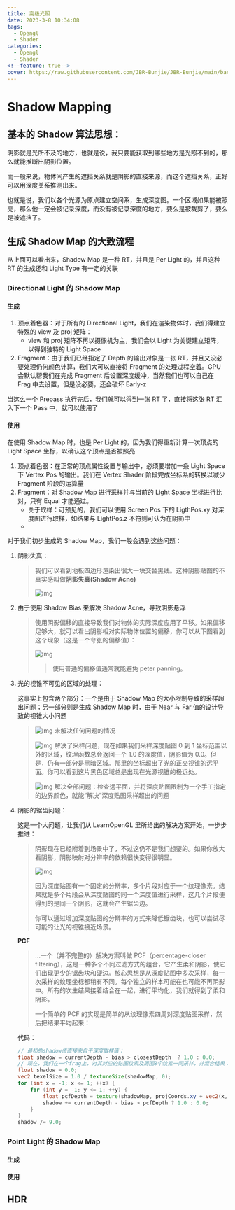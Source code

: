 ```yaml
---
title: 高级光照
date: 2023-3-8 10:34:08
tags:
  - Opengl
  - Shader
categories:
  - Opengl
  - Shader
<!--feature: true-->
cover: https://raw.githubusercontent.com/JBR-Bunjie/JBR-Bunjie/main/back.jpg
---
```


# Shadow Mapping

## 基本的 Shadow 算法思想：

阴影就是光所不及的地方，也就是说，我只要能获取到哪些地方是光照不到的，那么就能推断出阴影位置。

而一般来说，物体间产生的遮挡关系就是阴影的直接来源，而这个遮挡关系，正好可以用深度关系推测出来。

也就是说，我们以各个光源为原点建立空间系，生成深度图。一个区域如果能被照亮，那么他一定会被记录深度，而没有被记录深度的地方，要么是被裁剪了，要么是被遮挡了。

## 生成 Shadow Map 的大致流程

从上面可以看出来，Shadow Map 是一种 RT，并且是 Per Light 的，并且这种 RT 的生成还和 Light Type 有一定的关联

### Directional Light 的 Shadow Map

#### 生成

1. 顶点着色器：对于所有的 Directional Light，我们在渲染物体时，我们得建立特殊的 view 及 proj 矩阵：
   - view 和 proj 矩阵不再以摄像机为主，我们会以 Light 为关键建立矩阵，以得到独特的 Light Space
2. Fragment：由于我们已经指定了 Depth 的输出对象是一张 RT，并且又没必要处理仍何颜色计算，我们大可以直接将 Fragment 的处理过程空着。GPU 会默认帮我们在完成 Fragment 后设置深度缓冲，当然我们也可以自己在 Frag 中去设置，但是没必要，还会破坏 Early-z

当这么一个 Prepass 执行完后，我们就可以得到一张 RT 了，直接将这张 RT 汇入下一个 Pass 中，就可以使用了

#### 使用

在使用 Shadow Map 时，也是 Per Light 的，因为我们得重新计算一次顶点的 Light Space 坐标，以确认这个顶点是否被照亮

1. 顶点着色器：在正常的顶点属性设置与输出中，必须要增加一条 Light Space 下 Vertex Pos 的输出。我们在 Vertex Shader 阶段完成坐标系的转换以减少 Fragment 阶段的运算量
2. Fragment：对 Shadow Map 进行采样并与当前的 Light Space 坐标进行比对，只有 Equal 才能通过。
   - 关于取样：可预见的，我们可以使用 Screen Pos 下的 LigthPos.xy 对深度图进行取样，如结果与 LightPos.z 不符则可认为在阴影中
   -

对于我们初步生成的 Shadow Map，我们一般会遇到这些问题：

1. 阴影失真：

   > 我们可以看到地板四边形渲染出很大一块交替黑线。这种阴影贴图的不真实感叫做**阴影失真(Shadow Acne)**
   >
   > ![img](https://learnopengl-cn.github.io/img/05/03/01/shadow_mapping_acne.png)

2. 由于使用 Shadow Bias 来解决 Shadow Acne，导致阴影悬浮

   > 使用阴影偏移的直接导致我们对物体的实际深度应用了平移。如果偏移足够大，就可以看出阴影相对实际物体位置的偏移，你可以从下图看到这个现象（这是一个夸张的偏移值）：
   >
   > ![img](https://learnopengl-cn.github.io/img/05/03/01/shadow_mapping_peter_panning.png)
   >
   > > 使用普通的偏移值通常就能避免 peter panning。

3. 光的视锥不可见的区域的处理：

   这事实上包含两个部分：一个是由于 Shadow Map 的大小限制导致的采样超出问题；另一部分则是生成 Shadow Map 时，由于 Near 与 Far 值的设计导致的视锥大小问题

   > ![img](https://learnopengl-cn.github.io/img/05/03/01/shadow_mapping_outside_frustum.png)
   > 未解决任何问题的情况
   >
   > ![img](https://learnopengl-cn.github.io/img/05/03/01/shadow_mapping_clamp_edge.png)
   > 解决了采样问题，现在如果我们采样深度贴图 0 到 1 坐标范围以外的区域，纹理函数总会返回一个 1.0 的深度值，阴影值为 0.0。但是，仍有一部分是黑暗区域。那里的坐标超出了光的正交视锥的远平面。你可以看到这片黑色区域总是出现在光源视锥的极远处。
   >
   > ![img](https://learnopengl-cn.github.io/img/05/03/01/shadow_mapping_over_sampling_fixed.png)
   > 解决全部问题：检查远平面，并将深度贴图限制为一个手工指定的边界颜色，就能“解决”深度贴图采样超出的问题

4. 阴影的锯齿问题：

   这是一个大问题，让我们从 LearnOpenGL 里所给出的解决方案开始，一步步推进：

   > 阴影现在已经附着到场景中了，不过这仍不是我们想要的。如果你放大看阴影，阴影映射对分辨率的依赖很快变得很明显。
   >
   > ![img](https://learnopengl-cn.github.io/img/05/03/01/shadow_mapping_zoom.png)
   >
   > 因为深度贴图有一个固定的分辨率，多个片段对应于一个纹理像素。结果就是多个片段会从深度贴图的同一个深度值进行采样，这几个片段便得到的是同一个阴影，这就会产生锯齿边。
   >
   > 你可以通过增加深度贴图的分辨率的方式来降低锯齿块，也可以尝试尽可能的让光的视锥接近场景。

   **PCF**

   > ...一个（并不完整的）解决方案叫做 PCF（percentage-closer filtering），这是一种多个不同过滤方式的组合，它产生柔和阴影，使它们出现更少的锯齿块和硬边。核心思想是从深度贴图中多次采样，每一次采样的纹理坐标都稍有不同。每个独立的样本可能在也可能不再阴影中。所有的次生结果接着结合在一起，进行平均化，我们就得到了柔和阴影。
   >
   > 一个简单的 PCF 的实现是简单的从纹理像素四周对深度贴图采样，然后把结果平均起来：

   代码：

   ```glsl
   // 最初的shadow值直接来自于深度取样值：
   float shadow = currentDepth - bias > closestDepth  ? 1.0 : 0.0;
   // 现在，我们在一个frag上，对其对应的贴图纹素及周围8个纹素一同采样，并混合结果：
   float shadow = 0.0;
   vec2 texelSize = 1.0 / textureSize(shadowMap, 0);
   for (int x = -1; x <= 1; ++x) {
       for (int y = -1; y <= 1; ++y) {
           float pcfDepth = texture(shadowMap, projCoords.xy + vec2(x, y) * texelSize).r;
           shadow += currentDepth - bias > pcfDepth ? 1.0 : 0.0;
       }
   }
   shadow /= 9.0;
   ```

### Point Light 的 Shadow Map

#### 生成

#### 使用

## HDR
